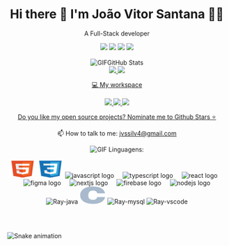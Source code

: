 <h1 align='center'>
  Hi there 👋 I'm João Vitor Santana 👨‍💻
</h1>

<p align='center'>
  A Full-Stack developer
</p>




<div align='center'>
        <!--imagem instagram-->
        <a href="https://www.instagram.com/jvs.dev"><img src="https://img.shields.io/badge/Instagram-E4405F?style=for-the-badge&logo=instagram&logoColor=white"></a>
        <!--imagem gmail-->
        <a href="https://mail.google.com/mail/u/0/?tab=rm&ogbl#inbox?compose=new"><img src="https://img.shields.io/badge/Gmail-D14836?style=for-the-badge&logo=gmail&logoColor=white"></a>
        <!--imagem linkedin-->
        <a href="https://www.linkedin.com/in/joão-vitor-dev" target="_blank"><img src="https://img.shields.io/badge/-LinkedIn-%230077B5?style=for-the-badge&logo=linkedin&logoColor=white" target="_blank"></a>
        <!--imagem linkedin-->
        <a href="https://wa.me/71982581220"><img src="https://img.shields.io/badge/WhatsApp-25D366?style=for-the-badge&logo=whatsapp&logoColor=white"></a>
        <br><br>
</div>

<div align='center'>
<img height="20" alt="GIF" src="https://github.com/joaopauloaramuni/joaopauloaramuni/blob/main/img/graphic.gif?raw=true"/>GitHub Stats
</div>

<div align="center">
  <a href="https://github.com/jvs-dev">
  <img height="160em" src="https://github-readme-stats.vercel.app/api?username=jvs-dev&show_icons=true&theme=radical&include_all_commits"/>
  <img height="160em" src="https://github-readme-stats.vercel.app/api/top-langs/?username=jvs-dev&layout=compact&langs_count=7&theme=radical"/>
</div>

<p align='center'>
  💻 My workspace <br><br>
  <img src="https://img.shields.io/badge/windows-%230078D6.svg?&style=for-the-badge&logo=windows&logoColor=white"/>
  <img src="https://img.shields.io/badge/Google_chrome-4285F4?style=for-the-badge&logo=Google-chrome&logoColor=white">
  <img src="https://img.shields.io/badge/VSCode-0078D4?style=for-the-badge&logo=visual%20studio%20code&logoColor=white">
</p>

<p align='center'>
  Do you like my open source projects? <a href='https://stars.github.com/nominate/'>Nominate me to Github Stars ⭐</a>
</p>

<!-- <details align='center'>
  <summary>:zap: My workspace specs</summary>
</details>-->

<p align='center'>
  📫 How to talk to me: <a href='mailto:jvssilv4@gmail.com'>jvssilv4@gmail.com</a>
</p>
<div align='center'>
<img height="20" alt="GIF" src="https://github.com/joaopauloaramuni/joaopauloaramuni/blob/main/img/skills.gif?raw=true"/>&nbsp;Linguagens:
<div style="display: inline_block"><br> 
  <img alt="Ray-HTML" height="40" width="60" src="https://raw.githubusercontent.com/devicons/devicon/master/icons/html5/html5-original.svg">
  <img alt="Ray-CSS" height="40" width="60" src="https://raw.githubusercontent.com/devicons/devicon/master/icons/css3/css3-original.svg">
  <img src="https://cdn.jsdelivr.net/gh/devicons/devicon/icons/javascript/javascript-original.svg" height="40" alt="javascript logo"  />
  <img width="12" />
  <img src="https://cdn.jsdelivr.net/gh/devicons/devicon/icons/typescript/typescript-original.svg" height="40" alt="typescript logo"  />
  <img width="12" />
  <img src="https://cdn.jsdelivr.net/gh/devicons/devicon/icons/react/react-original.svg" height="40" alt="react logo"  />
  <img width="12" />
  <img src="https://cdn.jsdelivr.net/gh/devicons/devicon/icons/figma/figma-original.svg" height="40" alt="figma logo"  />
  <img width="12" />
  <img src="https://cdn.jsdelivr.net/gh/devicons/devicon/icons/nextjs/nextjs-original.svg" height="40" alt="nextjs logo"  />
  <img width="12" />
  <img src="https://cdn.jsdelivr.net/gh/devicons/devicon/icons/firebase/firebase-plain.svg" height="40" alt="firebase logo"  />
  <img width="12" />
  <img src="https://cdn.jsdelivr.net/gh/devicons/devicon/icons/nodejs/nodejs-original.svg" height="40" alt="nodejs logo"  />        
  <img alt="Ray-java" height="40" width="60" src="https://cdn.jsdelivr.net/gh/devicons/devicon@latest/icons/java/java-original-wordmark.svg">        
  <img alt="Ray-C" height="40" width="60" src="https://raw.githubusercontent.com/devicons/devicon/master/icons/c/c-original.svg">  
  <img alt="Ray-mysql" height="40" width="60" src="https://cdn.jsdelivr.net/gh/devicons/devicon@latest/icons/mysql/mysql-original-wordmark.svg" />        
  <img alt="Ray-vscode" height="40" width="60" src="https://cdn.jsdelivr.net/gh/devicons/devicon@latest/icons/vscode/vscode-original.svg" />        
</div> 
</div>

<br><br>

 ![Snake animation](https://github.com/jvs-dev/rafaballerini/blob/output/github-contribution-grid-snake.svg)
